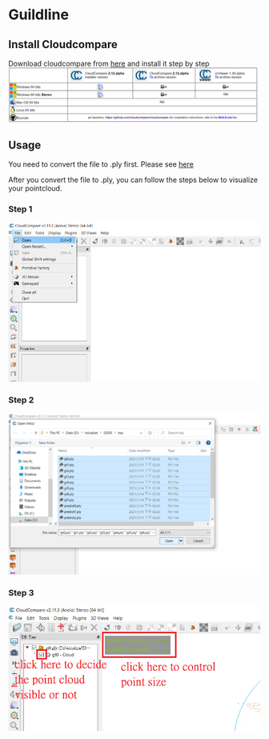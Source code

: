 # Guildline

## Install Cloudcompare

Download cloudcompare from  [here](http://www.danielgm.net/cc/release/)
and install it step by step
![image](https://github.com/KaivinC/Pointcloud-npy2ply/blob/master/image/download.PNG)

## Usage

You need to convert the file to .ply first. Please see [here]()

After you convert the file to .ply, you can follow the steps below to visualize your pointcloud.

### Step 1
![image](https://github.com/KaivinC/Pointcloud-npy2ply/blob/master/image/step1.png)

### Step 2
![image](https://github.com/KaivinC/Pointcloud-npy2ply/blob/master/image/step2.png)

### Step 3
![image](https://github.com/KaivinC/Pointcloud-npy2ply/blob/master/image/step3.png)
